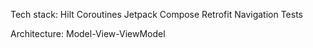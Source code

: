 
Tech stack:
Hilt
Coroutines
Jetpack Compose
Retrofit
Navigation
Tests

Architecture:
Model-View-ViewModel
